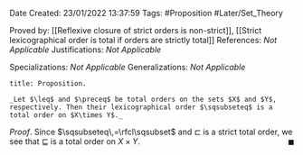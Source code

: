 <div class="topSpace"></div>

Date Created: 23/01/2022 13:37:59
Tags: #Proposition #Later/Set_Theory

Proved by: [[Reflexive closure of strict orders is non-strict]], [[Strict lexicographical order is total if orders are strictly total]]
References: _Not Applicable_
Justifications: _Not Applicable_

Specializations: _Not Applicable_
Generalizations: _Not Applicable_

``` ad-Proposition
title: Proposition.

_Let $\leq$ and $\preceq$ be total orders on the sets $X$ and $Y$, respectively. Then their lexicographical order $\sqsubseteq$ is a total order on $X\times Y$._

```

_Proof_. Since $\sqsubseteq\,=\rfcl\sqsubset$ and $\sqsubset$ is a strict total order, we see that $\sqsubseteq$ is a total order on $X\times Y$.<span style="float:right;">$\blacksquare$</span>
